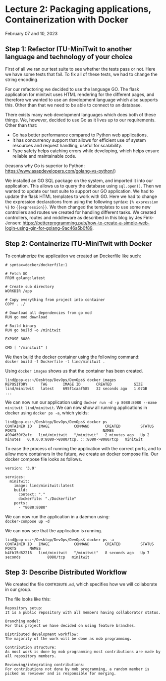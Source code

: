 # Lecture 2: Packaging applications, Containerization with Docker
February 07 and 10, 2023

## Step 1: Refactor ITU-MiniTwit to another language and technology of your choice

First of all we ran our test suite to see whether the tests pass or not. Here we have some tests that fail. To fix all of these tests, we had to change the string encoding. 

For our refactoring we decided to use the language GO. The flask application for minitwit uses HTML rendering for the different pages, and therefore we wanted to use an development language which also supports this. Other than that we need to be able to connect to an database.

There exists many web development languages which does both of these things. We, however, decided to use Go as it lives up to our requirements. Other than that:
 - Go has better performance compared to Python web applications.
 - It has concurrency support that allows for efficient use of system resources and request handling, useful for scalability.
 - Type safety helps catching errors while developing, which helps ensure reliable and maintainable code.
 
(reasons why Go is superior to Python: 
<https://www.asapdevelopers.com/golang-vs-python/>)

We installed an GO SQL package on the system, and imported it into our application. This allows us to query the database using `sql.open()`. Then we wanted to update our test suite to support our GO application. We had to update the flask HTML templates to work with GO. Here we had to change the expression declarations from using the following syntax: `{% expression %}` to `{{expression}}`. We then changed the templates to use some new controllers and routes we created for handling different tasks. We created controllers, routes and middleware as described in this blog by Jes Fink-Jensen: <https://betterprogramming.pub/how-to-create-a-simple-web-login-using-gin-for-golang-9ac46a5b0f89>.


## Step 2: Containerize ITU-MiniTwit with Docker

To containerize the application we created an Dockerfile like such:

```
# syntax=docker/dockerfile:1

# Fetch GO
FROM golang:latest

# Create sub directory
WORKDIR /app

# Copy everything from project into container
COPY . ./

# Download all dependencies from go mod
RUN go mod download

# Build binary
RUN go build -o /minitwit

EXPOSE 8080

CMD [ "/minitwit" ]
```
We then build the docker container using the following command: \
`docker build -f Dockerfile -t lind/minitwit .`

Using `docker images` shows us that the container has been created.
```
lind@pop-os:~/Desktop/DevOps/DevOps$ docker images
REPOSITORY      TAG       IMAGE ID       CREATED          SIZE
lind/minitwit   latest    695f1caaf585   32 seconds ago   1.07GB
...
```

We can now run our application using `docker run -d -p 8080:8080 --name minitwit lind/minitwit`. We can now show all running applications in docker using `docker ps -a`, which yields:
```
lind@pop-os:~/Desktop/DevOps/DevOps$ docker ps
CONTAINER ID   IMAGE           COMMAND       CREATED         STATUS         PORTS                                       NAMES
4994d39f2afc   lind/minitwit   "/minitwit"   2 minutes ago   Up 2 minutes   0.0.0.0:8080->8080/tcp, :::8080->8080/tcp   minitwit
```

To ease the process of running the application with the correct ports, and to allow more containers in the future, we create an docker compose file. Our docker compose file looks as follows.
```
version: '3.9'

services:
  minitwit:
    image: lind/minitwit:latest
    build:
      context: "."
      dockerfile: "./Dockerfile"
    ports:
      - "8080:8080"
```

We can now run the application in a daemon using: \
`docker-compose up -d`

We can now see that the application is running.
```
lind@pop-os:~/Desktop/DevOps/DevOps$ docker ps -a
CONTAINER ID   IMAGE           COMMAND       CREATED         STATUS                  PORTS      NAMES
b4fb15d62216   lind/minitwit   "/minitwit"   8 seconds ago   Up 7 seconds            8080/tcp   minitwit
```

## Step 3: Describe Distributed Workflow

We created the file `CONTRIBUTE.md`, which specifies how we will collaborate in our group.

The file looks like this:
```
Repository setup:
It is a public repository with all members having collaborator status.

Branching model:
For this project we have decided on using feature branches.

Distributed development workflow:
The majority of the work will be done as mob programming.

Contribution structure:
As most work is done by mob programming most contributions are made by all repository members.

Reviewing/integrating contributions:
For contributions not done by mob programming, a random member is picked as reviewer and is responsible for merging.
```